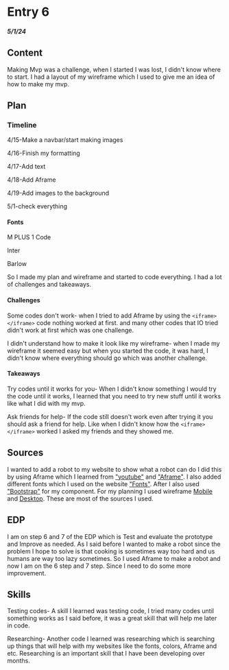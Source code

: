 # Entry 6
##### 5/1/24

## Content 
Making Mvp was a challenge, when I started I was lost, I didn't know where to start. I had a layout of my wireframe which I used to give me an idea of how to make my mvp. 

## Plan
### Timeline

4/15-Make a navbar/start making images

4/16-Finish my formatting

4/17-Add text

4/18-Add Aframe

4/19-Add images to the background

5/1-check everything

#### Fonts 

M PLUS 1 Code

Inter

Barlow

So I made my plan and wireframe and started to code everything. I had a lot of challenges and takeaways.

#### Challenges

Some codes don't work- when I tried to add Aframe by using the ````<iframe></iframe>```` code nothing worked at first. and many other codes that IO tried didn't work at first which was one challenge.


I didn't understand how to make it look like my wireframe- when I made my wireframe it seemed easy but when you started the code, it was hard, I didn't know where everything should go which was another challenge.


#### Takeaways


Try codes until it works for you- When I didn't know something I would try the code until it works, I learned that you need to try new stuff until it works like what I did with my mvp.

Ask friends for help- If the code still doesn't work even after trying it you should ask a friend for help. Like when I didn't know how the  ````<iframe></iframe>```` worked I asked my friends and they showed me.





## Sources
I wanted to add a robot to my website to show what a robot can do I did this by using Aframe which I learned from ["youtube"](https://www.youtube.com/watch?v=K4LEMBjaV9E&list=PL8MkBHej75fJD-HveDzm4xKrciC5VfYuV&index=6) and ["Aframe"](https://aframe.io/docs/1.5.0/introduction/javascript-events-dom-apis.html). I also added different fonts which I used on the website ["Fonts"](https://fonts.google.com/). After I also used ["Bootstrap"](https://getbootstrap.com/docs/5.3/getting-started/download/) for my component. For my planning I used wireframe [Mobile](https://wireframe.cc/qa15Ss) and [Desktop](https://wireframe.cc/4EpUoN). These are most of the sources I used.


## EDP

I am on step 6 and 7 of the EDP which is Test and evaluate the prototype and Improve as needed. As I said before I wanted to make a robot since the problem I hope to solve is that cooking is sometimes way too hard and us humans are way too lazy sometimes. So I used Aframe to make a robot and now I am on the 6 step and 7 step. Since I need to do some more improvement.


## Skills 

Testing codes- A skill I learned was testing code, I tried many codes until something works as I said before, it was a great skill that will help me later in code.

Researching- Another code I learned was researching which is searching up things that will help with my websites like the fonts, colors, Aframe and etc. Researching is an important skill that I have been developing over months.
